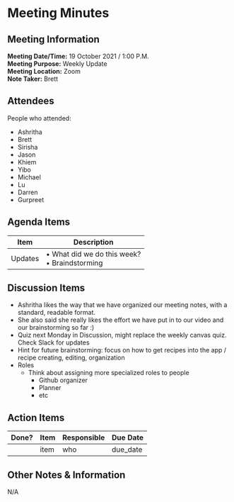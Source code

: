 
# Meeting Minutes
## Meeting Information
**Meeting Date/Time:** 19 October 2021 / 1:00 P.M. <br>
**Meeting Purpose:** Weekly Update <br>
**Meeting Location:** Zoom <br>
**Note Taker:** Brett  <br>

## Attendees
People who attended:
- Ashritha
- Brett
- Sirisha
- Jason
- Khiem
- Yibo
- Michael
- Lu
- Darren
- Gurpreet

## Agenda Items

Item | Description
---- | ----
Updates | • What did we do this week? <br>• Braindstorming <br>

## Discussion Items
* Ashritha likes the way that we have organized our meeting notes, with a standard, readable format.
* She also said she really likes the effort we have put in to our video and our brainstorming so far :)
* Quiz next Monday in Discussion, might replace the weekly canvas quiz. Check Slack for updates
* Hint for future brainstorming: focus on how to get recipes into the app / recipe creating, editing, organization
* Roles
   - Think about assigning more specialized roles to people
      - Github organizer
      - Planner
      - etc


## Action Items
| Done? | Item | Responsible | Due Date |
| ---- | ---- | ---- | ---- |
| | item | who | due_date |

## Other Notes & Information
N/A
